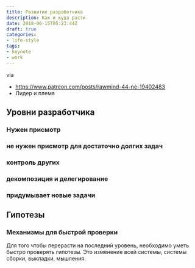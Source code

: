 ```yaml
---
title: Развитие разработчика
description: Как и куда расти
date: 2018-06-15T05:23:44Z
draft: true
categories:
- life-style
tags:
- keynote
- work
---
```


via
* https://www.patreon.com/posts/rawmind-44-ne-19402483
* Лидер и племя


## Уровни разработчика

### Нужен присмотр
### не нужен присмотр для достаточно долгих задач
### контроль других
### декомпозиция и делегирование
### придумывает новые задачи

## Гипотезы

### Механизмы для быстрой проверки

Для того чтобы перерасти на последний уровень, необходимо уметь быстро проверять гипотезы. Это изменение всей системы, системы сборки, выкладки, мышления.
